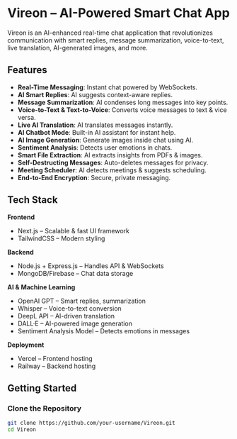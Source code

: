 # Vireon – AI-Powered Smart Chat App

Vireon is an AI-enhanced real-time chat application that revolutionizes communication with smart replies, message summarization, voice-to-text, live translation, AI-generated images, and more.

## Features

- **Real-Time Messaging**: Instant chat powered by WebSockets.
- **AI Smart Replies**: AI suggests context-aware replies.
- **Message Summarization**: AI condenses long messages into key points.
- **Voice-to-Text & Text-to-Voice**: Converts voice messages to text & vice versa.
- **Live AI Translation**: AI translates messages instantly.
- **AI Chatbot Mode**: Built-in AI assistant for instant help.
- **AI Image Generation**: Generate images inside chat using AI.
- **Sentiment Analysis**: Detects user emotions in chats.
- **Smart File Extraction**: AI extracts insights from PDFs & images.
- **Self-Destructing Messages**: Auto-deletes messages for privacy.
- **Meeting Scheduler**: AI detects meetings & suggests scheduling.
- **End-to-End Encryption**: Secure, private messaging.

## Tech Stack

**Frontend**
- Next.js – Scalable & fast UI framework
- TailwindCSS – Modern styling

**Backend**
- Node.js + Express.js – Handles API & WebSockets
- MongoDB/Firebase – Chat data storage

**AI & Machine Learning**
- OpenAI GPT – Smart replies, summarization
- Whisper – Voice-to-text conversion
- DeepL API – AI-driven translation
- DALL·E – AI-powered image generation
- Sentiment Analysis Model – Detects emotions in messages

**Deployment**
- Vercel – Frontend hosting
- Railway – Backend hosting

## Getting Started

### Clone the Repository

```bash
git clone https://github.com/your-username/Vireon.git
cd Vireon
